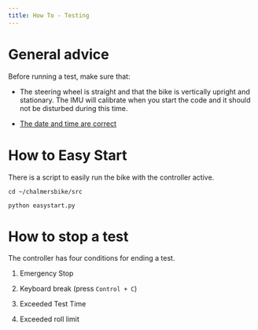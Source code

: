 ```yaml
---
title: How To - Testing
---
```

<!--ts-->
<!--te-->

# General advice

Before running a test, make sure that:

* The steering wheel is straight and that the bike is vertically upright and stationary. The IMU will calibrate when you start the code and it should not be disturbed during this time.

* [The date and time are correct](https://chalmersbike.github.io/pages/bugs.html#checking-and-updating-datetime-on-bbb)


# How to Easy Start

There is a script to easily run the bike with the controller active.

`cd ~/chalmersbike/src`

`python easystart.py`

# How to stop a test

The controller has four conditions for ending a test.

1. Emergency Stop

2. Keyboard break (press `Control + C`)

3. Exceeded Test Time

4. Exceeded roll limit

